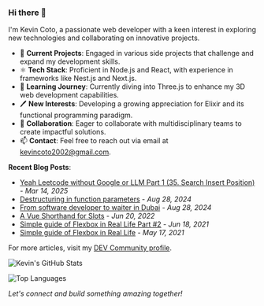 ### Hi there 👋

I'm Kevin Coto, a passionate web developer with a keen interest in exploring new technologies and collaborating on innovative projects.

- 🔭 **Current Projects**: Engaged in various side projects that challenge and expand my development skills.
- ⚛️ **Tech Stack**: Proficient in Node.js and React, with experience in frameworks like Nest.js and Next.js.
- 🌱 **Learning Journey**: Currently diving into Three.js to enhance my 3D web development capabilities.
- 🖊️ **New Interests**: Developing a growing appreciation for Elixir and its functional programming paradigm.
- 👯 **Collaboration**: Eager to collaborate with multidisciplinary teams to create impactful solutions.
- 📫 **Contact**: Feel free to reach out via email at [kevincoto2002@gmail.com](mailto:kevincoto2002@gmail.com).

**Recent Blog Posts**:

- [Yeah Leetcode without Google or LLM Part 1 (35. Search Insert Position)](https://dev.to/kevincoto/yeah-leetcode-without-google-or-llm-part-1-35-search-insert-position) - *Mar 14, 2025*
- [Destructuring in function parameters](https://dev.to/kevincoto/destructuring-in-function-parameters) - *Aug 28, 2024*
- [From software developer to waiter in Dubai](https://dev.to/kevincoto/from-software-developer-to-waiter-in-dubai) - *Aug 28, 2024*
- [A Vue Shorthand for Slots](https://dev.to/kevincoto/a-vue-shorthand-for-slots) - *Jun 20, 2022*
- [Simple guide of Flexbox in Real Life Part #2](https://dev.to/kevincoto/simple-guide-of-flexbox-in-real-lifepart-2) - *Jun 18, 2021*
- [Simple guide of Flexbox in Real Life](https://dev.to/kevincoto/simple-guide-of-flexbox-in-real-life) - *May 17, 2021*

For more articles, visit my [DEV Community profile](https://dev.to/kevincoto).

![Kevin's GitHub Stats](https://github-readme-stats.vercel.app/api?username=kevincotocarrera&show_icons=true&theme=radical)

![Top Languages](https://github-readme-stats.vercel.app/api/top-langs/?username=kevincotocarrera&layout=compact&theme=radical)

*Let's connect and build something amazing together!*
